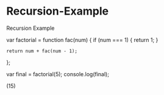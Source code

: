 # Recursion-Example
Recursion Example



var factorial = function fac(num) {
    if (num === 1) {
        return 1;
    }

    return num + fac(num - 1);
};


var final = factorial(5);
console.log(final);

(15)
